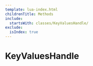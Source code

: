 ```yaml
---
template: lua-index.html
childrenTitle: Methods
include:
  startsWith: classes/KeyValuesHandle/
exclude:
  isIndex: true
---
```


# KeyValuesHandle
